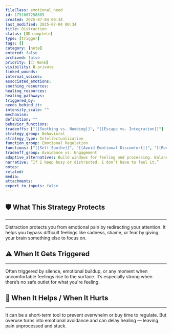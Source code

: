 ```yaml
---
fileClass: emotional_need
id: 1751607258885
created: 2025-07-04 00:34
last_modified: 2025-07-04 00:34
title: Distraction
status: [🟩 complete]
type: [trigger]
tags: []
category: [note]
entered: false
archived: false
priority: [⚪ None]
visibility: 🔒 private
linked_wounds: 
internal_voices: 
associated_emotions: 
soothing_resources: 
healing_resources: 
healing_pathways: 
triggered_by: 
needs_behind_it: 
intensity_scale: ""
mechanism: 
definition: ""
behavior_functions: 
tradeoffs: ["[[Soothing vs. Numbing]]", "[[Escape vs. Integration]]"]
strategy_group: Behavioral
strategy_type: Intellectualization
function_group: Emotional Regulation
functions: ["[[Self-Soothe]]", "[[Avoid Emotional Discomfort]]", "[[Reduce Overwhelm]]"]
tradeoff_group: Avoidance vs. Engagement
adaptive_alternatives: Build windows for feeling and processing. Balance soothing with reflective practices
narrative: “If I keep busy or distracted, I don’t have to feel it.”
notes: 
related: 
media: 
attachments: 
export_to_inputs: false
---
```


## 🛡️ What This Strategy Protects
---
Distraction protects you from emotional pain by redirecting your attention. It helps you bypass difficult feelings like sadness, shame, or fear by giving your brain something else to focus on.

## ⚠️ When It Gets Triggered
---
Often triggered by silence, emotional buildup, or any moment when uncomfortable feelings rise to the surface. It’s especially strong when there’s no safe outlet for what you're feeling.

## 🔄 When It Helps / When It Hurts
---
It can be a short-term tool to prevent overwhelm or buy time to regulate. But overuse turns into emotional avoidance and can delay healing — leaving pain unprocessed and stuck.
